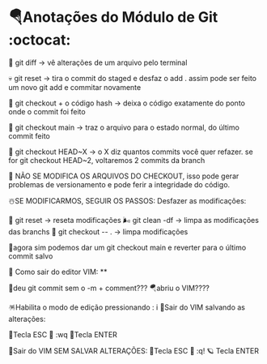 # 🪂Anotações do Módulo de Git :octocat:

👾 git diff    -> vê alterações de um arquivo pelo terminal

💀 git reset   -> tira o commit do staged e desfaz o add .
assim pode ser feito um novo git add e commitar novamente

🤖 git checkout + o código hash -> deixa o código exatamente do 
ponto onde o commit foi feito

🎏 git checkout main -> traz o arquivo para o estado normal, do último commit feito

🌌 git checkout HEAD~X -> o X diz quantos commits você quer refazer.
se for git checkout HEAD~2, voltaremos 2 commits da branch

💫  NÃO SE MODIFICA OS ARQUIVOS DO CHECKOUT, isso pode gerar problemas de versionamento 
e pode ferir a integridade do código. 

☃️SE MODIFICARMOS, SEGUIR OS PASSOS:
Desfazer as modificações:

🌈 git reset -> reseta modificações
🌬️ git clean -df -> limpa as modificações das branchs
🏯 git checkout -- . -> limpa modificações

🗽agora sim podemos dar um git checkout main
e reverter para o último commit salvo



🔮 Como sair do editor VIM: **

🌸deu git commit sem o -m + comment???
🪂abriu o VIM????

🪅Habilita o modo de edição pressionando : i
🧸Sair do VIM salvando as alterações:

🧩Tecla ESC
🕌 :wq
🎡Tecla ENTER

🧮Sair do VIM SEM SALVAR ALTERAÇÕES:
📍Tecla ESC
🍁 :q!
🪐 Tecla ENTER
